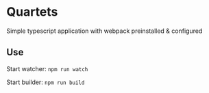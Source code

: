 # Quartets

Simple typescript application with webpack preinstalled & configured 





## Use

Start watcher: 
`npm run watch`

Start builder: 
`npm run build`
